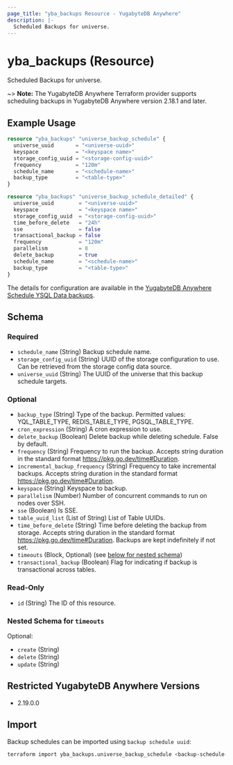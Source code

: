 ```yaml
---
page_title: "yba_backups Resource - YugabyteDB Anywhere"
description: |-
  Scheduled Backups for universe.
---
```


# yba_backups (Resource)

Scheduled Backups for universe.

~> **Note:** The YugabyteDB Anywhere Terraform provider supports scheduling backups in YugabyteDB Anywhere version 2.18.1 and later.

## Example Usage

```terraform
resource "yba_backups" "universe_backup_schedule" {
  universe_uuid       = "<universe-uuid>"
  keyspace            = "<keyspace name>"
  storage_config_uuid = "<storage-config-uuid>"
  frequency           = "120m"
  schedule_name       = "<schedule-name>"
  backup_type         = "<table-type>"
}

resource "yba_backups" "universe_backup_schedule_detailed" {
  universe_uuid        = "<universe-uuid>"
  keyspace             = "<keyspace name>"
  storage_config_uuid  = "<storage-config-uuid>"
  time_before_delete   = "24h"
  sse                  = false
  transactional_backup = false
  frequency            = "120m"
  parallelism          = 8
  delete_backup        = true
  schedule_name        = "<schedule-name>"
  backup_type          = "<table-type>"
}
```

The details for configuration are available in the [YugabyteDB Anywhere Schedule YSQL Data backups](https://docs.yugabyte.com/preview/yugabyte-platform/back-up-restore-universes/schedule-data-backups/ysql/).

<!-- schema generated by tfplugindocs -->
## Schema

### Required

- `schedule_name` (String) Backup schedule name.
- `storage_config_uuid` (String) UUID of the storage configuration to use. Can be retrieved from the storage config data source.
- `universe_uuid` (String) The UUID of the universe that this backup schedule targets.

### Optional

- `backup_type` (String) Type of the backup. Permitted values: YQL_TABLE_TYPE, REDIS_TABLE_TYPE, PGSQL_TABLE_TYPE.
- `cron_expression` (String) A cron expression to use.
- `delete_backup` (Boolean) Delete backup while deleting schedule. False by default.
- `frequency` (String) Frequency to run the backup.  Accepts string duration in the standard format <https://pkg.go.dev/time#Duration>.
- `incremental_backup_frequency` (String) Frequency to take incremental backups. Accepts string duration in the standard format <https://pkg.go.dev/time#Duration>.
- `keyspace` (String) Keyspace to backup.
- `parallelism` (Number) Number of concurrent commands to run on nodes over SSH.
- `sse` (Boolean) Is SSE.
- `table_uuid_list` (List of String) List of Table UUIDs.
- `time_before_delete` (String) Time before deleting the backup from storage. Accepts string duration in the standard format <https://pkg.go.dev/time#Duration>. Backups are kept indefinitely if not set.
- `timeouts` (Block, Optional) (see [below for nested schema](#nestedblock--timeouts))
- `transactional_backup` (Boolean) Flag for indicating if backup is transactional across tables.

### Read-Only

- `id` (String) The ID of this resource.

<a id="nestedblock--timeouts"></a>
### Nested Schema for `timeouts`

Optional:

- `create` (String)
- `delete` (String)
- `update` (String)

## Restricted YugabyteDB Anywhere Versions

- 2.19.0.0

## Import

Backup schedules can be imported using `backup schedule uuid`:

```sh
terraform import yba_backups.universe_backup_schedule <backup-schedule-uuid>
```
